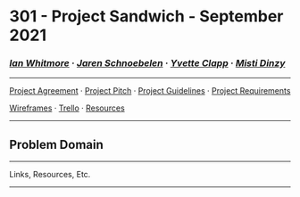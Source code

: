 # 301 - Project Sandwich - September 2021

### ***[Ian Whitmore](Ian.md) &middot; [Jaren Schnoebelen](Jaren.md) &middot; [Yvette Clapp](Yvette.md) &middot; [Misti Dinzy](Misti.md)***

---

[Project Agreement](workingagreement.md) &middot;
[Project Pitch](pitch.md) &middot;
[Project Guidelines](project-guidelines.md) &middot;
[Project Requirements]()

[Wireframes](wireframes.md) &middot;
[Trello](https://trello.com/) &middot;
[Resources](resources.md)

---

## Problem Domain

---

Links, Resources, Etc.

---
